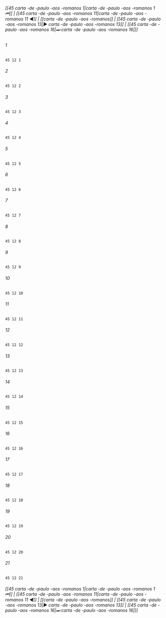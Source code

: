 
###### [[45 carta -de -paulo -aos -romanos 1|carta -de -paulo -aos -romanos 1 ⏮]] | [[45 carta -de -paulo -aos -romanos 11|carta -de -paulo -aos -romanos 11 ◀]] | [[carta -de -paulo -aos -romanos]] | [[45 carta -de -paulo -aos -romanos 13|▶ carta -de -paulo -aos -romanos 13]] | [[45 carta -de -paulo -aos -romanos 16|⏭ carta -de -paulo -aos -romanos 16|]]

###### 1
``` verse
45 12 1 
```
###### 2
``` verse
45 12 2 
```
###### 3
``` verse
45 12 3 
```
###### 4
``` verse
45 12 4 
```
###### 5
``` verse
45 12 5 
```
###### 6
``` verse
45 12 6 
```
###### 7
``` verse
45 12 7 
```
###### 8
``` verse
45 12 8 
```
###### 9
``` verse
45 12 9 
```
###### 10
``` verse
45 12 10 
```
###### 11
``` verse
45 12 11 
```
###### 12
``` verse
45 12 12 
```
###### 13
``` verse
45 12 13 
```
###### 14
``` verse
45 12 14 
```
###### 15
``` verse
45 12 15 
```
###### 16
``` verse
45 12 16 
```
###### 17
``` verse
45 12 17 
```
###### 18
``` verse
45 12 18 
```
###### 19
``` verse
45 12 19 
```
###### 20
``` verse
45 12 20 
```
###### 21
``` verse
45 12 21 
```

###### [[45 carta -de -paulo -aos -romanos 1|carta -de -paulo -aos -romanos 1 ⏮]] | [[45 carta -de -paulo -aos -romanos 11|carta -de -paulo -aos -romanos 11 ◀]] | [[carta -de -paulo -aos -romanos]] | [[45 carta -de -paulo -aos -romanos 13|▶ carta -de -paulo -aos -romanos 13]] | [[45 carta -de -paulo -aos -romanos 16|⏭ carta -de -paulo -aos -romanos 16|]]

